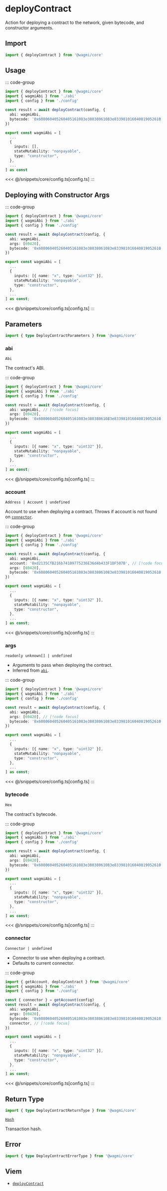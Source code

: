 <script setup>
const packageName = '@wagmi/core'
const actionName = 'deployContract'
const typeName = 'DeployContract'
</script>

# deployContract <Badge text="viem@>=2.8.18" />

Action for deploying a contract to the network, given bytecode, and constructor arguments.

## Import

```ts
import { deployContract } from '@wagmi/core'
```

## Usage

::: code-group
```ts [index.ts]
import { deployContract } from '@wagmi/core'
import { wagmiAbi } from './abi'
import { config } from './config'

const result = await deployContract(config, {
  abi: wagmiAbi,
  bytecode: '0x608060405260405161083e38038061083e833981016040819052610...',
})
```
```ts [abi.ts]
export const wagmiAbi = [
  ...
  {
    inputs: [],
    stateMutability: "nonpayable",
    type: "constructor",
  },
  ...
] as const
```
<<< @/snippets/core/config.ts[config.ts]
:::

## Deploying with Constructor Args

::: code-group
```ts [index.ts]
import { deployContract } from '@wagmi/core'
import { wagmiAbi } from './abi'
import { config } from './config'

const result = await deployContract(config, {
  abi: wagmiAbi,
  args: [69420],
  bytecode: '0x608060405260405161083e38038061083e833981016040819052610...',
})
```
```ts [abi.ts]
export const wagmiAbi = [
  ...
  {
    inputs: [{ name: "x", type: "uint32" }],
    stateMutability: "nonpayable",
    type: "constructor",
  },
  ...
] as const;
```
<<< @/snippets/core/config.ts[config.ts]
:::


## Parameters

```ts
import { type DeployContractParameters } from '@wagmi/core'
```

### abi

`Abi`

The contract's ABI.

::: code-group
```ts [index.ts]
import { deployContract } from '@wagmi/core'
import { wagmiAbi } from './abi'
import { config } from './config'

const result = await deployContract(config, {
  abi: wagmiAbi, // [!code focus]
  args: [69420],
  bytecode: '0x608060405260405161083e38038061083e833981016040819052610...',
})
```
```ts [abi.ts]
export const wagmiAbi = [
  ...
  {
    inputs: [{ name: "x", type: "uint32" }],
    stateMutability: "nonpayable",
    type: "constructor",
  },
  ...
] as const;
```
<<< @/snippets/core/config.ts[config.ts]
:::

### account

`Address | Account | undefined`

Account to use when deploying a contract. Throws if account is not found on [`connector`](#connector).

::: code-group
```ts [index.ts]
import { deployContract } from '@wagmi/core'
import { wagmiAbi } from './abi'
import { config } from './config'

const result = await deployContract(config, {
  abi: wagmiAbi,
  account: '0xd2135CfB216b74109775236E36d4b433F1DF507B', // [!code focus]
  args: [69420],
  bytecode: '0x608060405260405161083e38038061083e833981016040819052610...',
})
```
```ts [abi.ts]
export const wagmiAbi = [
  ...
  {
    inputs: [{ name: "x", type: "uint32" }],
    stateMutability: "nonpayable",
    type: "constructor",
  },
  ...
] as const;
```
<<< @/snippets/core/config.ts[config.ts]
:::

### args

`readonly unknown[] | undefined`

- Arguments to pass when deploying the contract.
- Inferred from [`abi`](#abi).

::: code-group
```ts [index.ts]
import { deployContract } from '@wagmi/core'
import { wagmiAbi } from './abi'
import { config } from './config'

const result = await deployContract(config, {
  abi: wagmiAbi,
  args: [69420], // [!code focus]
  bytecode: '0x608060405260405161083e38038061083e833981016040819052610...',
})
```
```ts [abi.ts]
export const wagmiAbi = [
  ...
  {
    inputs: [{ name: "x", type: "uint32" }],
    stateMutability: "nonpayable",
    type: "constructor",
  },
  ...
] as const;
```
<<< @/snippets/core/config.ts[config.ts]
:::

### bytecode

`Hex`

The contract's bytecode.

::: code-group
```ts [index.ts]
import { deployContract } from '@wagmi/core'
import { wagmiAbi } from './abi'
import { config } from './config'

const result = await deployContract(config, {
  abi: wagmiAbi,
  args: [69420],
  bytecode: '0x608060405260405161083e38038061083e833981016040819052610...', // [!code focus]
})
```
```ts [abi.ts]
export const wagmiAbi = [
  ...
  {
    inputs: [{ name: "x", type: "uint32" }],
    stateMutability: "nonpayable",
    type: "constructor",
  },
  ...
] as const;
```
<<< @/snippets/core/config.ts[config.ts]
:::

### connector

`Connector | undefined`

- Connector to use when deploying a contract.
- Defaults to current connector.

::: code-group
```ts [index.ts]
import { getAccount, deployContract } from '@wagmi/core'
import { wagmiAbi } from './abi'
import { config } from './config'

const { connector } = getAccount(config)
const result = await deployContract(config, {
  abi: wagmiAbi,
  args: [69420],
  bytecode: '0x608060405260405161083e38038061083e833981016040819052610...',
  connector, // [!code focus]
})
```
```ts [abi.ts]
export const wagmiAbi = [
  ...
  {
    inputs: [{ name: "x", type: "uint32" }],
    stateMutability: "nonpayable",
    type: "constructor",
  },
  ...
] as const;
```
<<< @/snippets/core/config.ts[config.ts]
:::

## Return Type

```ts
import { type DeployContractReturnType } from '@wagmi/core'
```

[`Hash`](https://viem.sh/docs/glossary/types.html#hash)

Transaction hash.

## Error

```ts
import { type DeployContractErrorType } from '@wagmi/core'
```

<!--@include: @shared/mutation-imports.md-->

## Viem

- [`deployContract`](https://viem.sh/docs/contract/deployContract)
